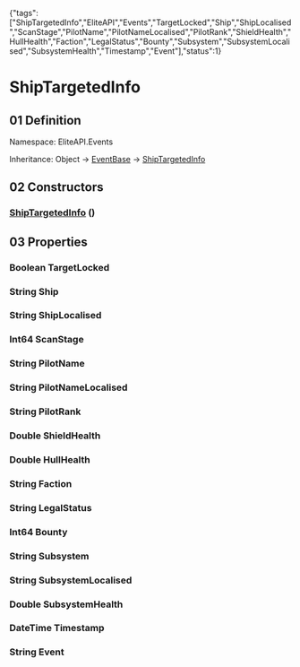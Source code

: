 {"tags":["ShipTargetedInfo","EliteAPI","Events","TargetLocked","Ship","ShipLocalised","ScanStage","PilotName","PilotNameLocalised","PilotRank","ShieldHealth","HullHealth","Faction","LegalStatus","Bounty","Subsystem","SubsystemLocalised","SubsystemHealth","Timestamp","Event"],"status":1}

# ShipTargetedInfo

## 01 Definition

Namespace: <span class='code'>EliteAPI.Events</span>

Inheritance: <span class='code'>Object</span> → <span class='code'>[EventBase](../../EliteAPI/Events/EventBase.html)</span> → <span class='code'>[ShipTargetedInfo](../../EliteAPI/Events/ShipTargetedInfo.html)</span>

## 02 Constructors

### <span class='code'>[ShipTargetedInfo](../../EliteAPI/Events/ShipTargetedInfo.html)</span> ()

## 03 Properties

### <span class='code'>Boolean</span> TargetLocked

### <span class='code'>String</span> Ship

### <span class='code'>String</span> ShipLocalised

### <span class='code'>Int64</span> ScanStage

### <span class='code'>String</span> PilotName

### <span class='code'>String</span> PilotNameLocalised

### <span class='code'>String</span> PilotRank

### <span class='code'>Double</span> ShieldHealth

### <span class='code'>Double</span> HullHealth

### <span class='code'>String</span> Faction

### <span class='code'>String</span> LegalStatus

### <span class='code'>Int64</span> Bounty

### <span class='code'>String</span> Subsystem

### <span class='code'>String</span> SubsystemLocalised

### <span class='code'>Double</span> SubsystemHealth

### <span class='code'>DateTime</span> Timestamp

### <span class='code'>String</span> Event

